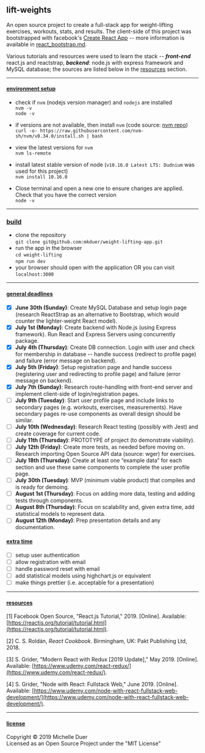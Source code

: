 ## **lift**-weights
An open source project to create a full-stack app for weight-lifting exercises, workouts, stats, and results. The client-side of this project was bootstrapped with facebook's [Create React App](https://github.com/facebook/create-react-app) -- more information is available in [react\_bootstrap.md](/server/client/react_bootstrap.md).   

Various tutorials and resources were used to learn the stack -- ***front-end*** react.js and reactstrap, ***backend***: node.js with express framework and MySQL database; the sources are listed below in the [resources](#resources) section.



---

#### [environment setup](#setup)

* check if `nvm` (nodejs version manager) and `nodejs` are installed  
`nvm -v`  
`node -v`  

* if versions are not available, then install `nvm` (code source: [nvm repo](https://github.com/nvm-sh/nvm))   
`curl -o- https://raw.githubusercontent.com/nvm-sh/nvm/v0.34.0/install.sh | bash`  

* view the latest versions for `nvm `  
`nvm ls-remote`  

* install latest stable version of node (`v10.16.0 Latest LTS: Dudnium` was used for this project)  
`nvm install 10.16.0 ` 

* Close terminal and open a new one to ensure changes are applied. Check that you have the correct version  
`node -v  `

---

### [build](#build)

* clone the repository   
`git clone git@github.com:mkduer/weight-lifting-app.git ` 
* run the app in the browser  
  `cd weight-lifting `  
  `npm run dev`  
* your browser should open with the application OR you can visit `localhost:3000`

---

#### [general deadlines](#deadlines)

- [x] **June 30th (Sunday)**: Create MySQL Database and setup login page (research ReactStrap as an alternative to Bootstrap, which would counter the lighter-weight React model).
- [x] **July 1st (Monday)**: Create backend with Node.js (using Express framework). Run React and Express Servers using concurrently package.
- [x] **July 4th (Thursday)**: Create DB connection. Login with user and check for membership in database -- handle success (redirect to profile page) and failure (error message on backend). 
- [x] **July 5th (Friday)**: Setup registration page and handle success (registering user and redirecting to profile page) and failure (error message on backend).
- [x] **July 7th (Sunday)**: Research route-handling with front-end server and implement client-side of login/registration pages.
- [ ] **July 9th (Tuesday)**: Start user profile page and include links to secondary pages (e.g. workouts, exercises, measurements). Have secondary pages re-use components as overall design should be similar. 
- [ ] **July 10th (Wednesday)**: Research React testing (possibly with Jest) and create coverage for current code.
- [ ] **July 11th (Thursday)**: PROTOTYPE of project (to demonstrate viability).
- [ ] **July 12th (Friday)**: Create more tests, as needed before moving on. Research importing Open Source API data (source: wger) for exercises.
- [ ] **July 18th (Thursday)**: Create at least one “example data” for each section and use these same components to complete the user profile page.
- [ ] **July 30th (Tuesday)**: MVP (minimum viable product) that compiles and is ready for demoing.
- [ ] **August 1st (Thursday)**: Focus on adding more data, testing and adding tests through components. 
- [ ] **August 8th (Thursday)**: Focus on scalability and, given extra time, add statistical models to represent data.
- [ ] **August 12th (Monday)**: Prep presentation details and any documentation.  

#### [extra time](#extras)
- [ ] setup user authentication
- [ ] allow registration with email 
- [ ] handle password reset with email
- [ ] add statistical models using highchart.js or equivalent  
- [ ] make things prettier (i.e. acceptable for a presentation)
---

#### [resources](#resources)

[1] Facebook Open Source, "React.js Tutorial," 2019. [Online]. Available: [https://reactjs.org/tutorial/tutorial.html](https://reactjs.org/tutorial/tutorial.html).  

[2] C. S. Roldán, *React Cookbook*. Birmingham, UK: Pakt Publishing Ltd, 2018.  

[3] S. Grider, "Modern React with Redux [2019 Update]," May 2019. [Online]. Available: [https://www.udemy.com/react-redux/](https://www.udemy.com/react-redux/).  

[4] S. Grider, "Node with React: Fullstack Web," June 2019. [Online]. Available: [https://www.udemy.com/node-with-react-fullstack-web-development/](https://www.udemy.com/node-with-react-fullstack-web-development/).  

---

#### [license](#license)

Copyright © 2019 Michelle Duer  
Licensed as an Open Source Project under the "MIT License" 